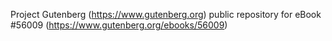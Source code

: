 Project Gutenberg (https://www.gutenberg.org) public repository for
eBook #56009 (https://www.gutenberg.org/ebooks/56009)
